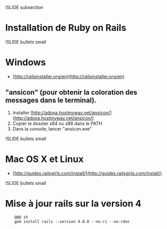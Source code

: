 !SLIDE subsection
# Installation de Ruby on Rails

!SLIDE bullets small
# Windows
- [http://railsinstaller.org/en](http://railsinstaller.org/en)

## "ansicon" (pour obtenir la coloration des messages dans le terminal).

1. Installer [http://adoxa.hostmyway.net/ansicon/](http://adoxa.hostmyway.net/ansicon/) 
1. Copier le dossier x64 ou x86 dans le PATH
1. Dans la console, lancer "ansicon.exe"

!SLIDE bullets small
# Mac OS X et Linux
- [http://guides.railsgirls.com/install/](http://guides.railsgirls.com/install/)


!SLIDE bullets small
# Mise à jour rails sur la version 4

		@@@ sh
		gem install rails --version 4.0.0 --no-ri --no-rdoc
